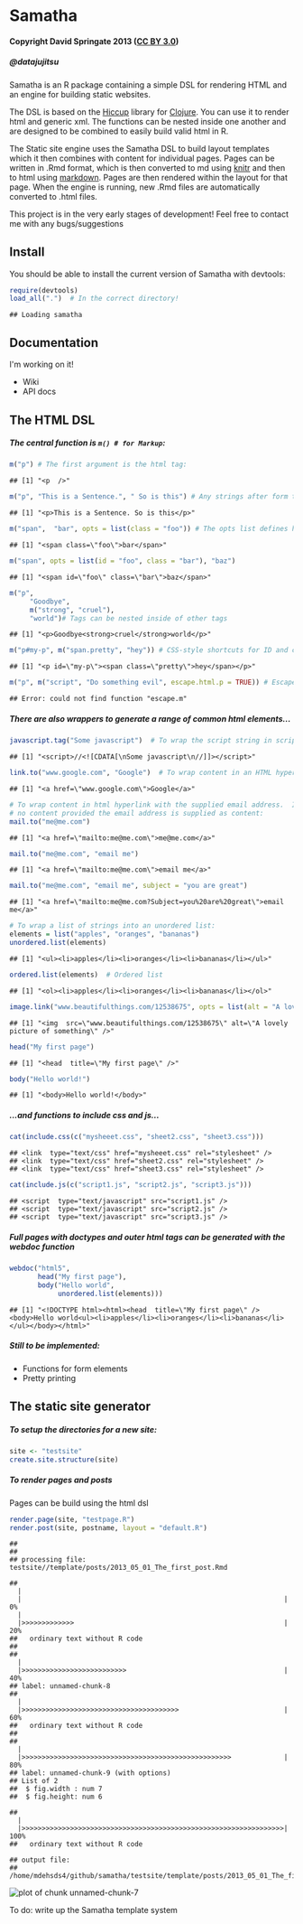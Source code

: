Samatha
=======

#### Copyright David Springate 2013 ([CC BY 3.0](creativecommons.org/licenses/by/3.0))
##### @datajujitsu

Samatha is an R package containing a simple DSL for rendering HTML and an engine for building static websites. 

The DSL is based on the [Hiccup](http://github.com/weavejester/hiccup) library for [Clojure](clojure.org).  You can use it to render html and generic xml.  The functions can be nested inside one another and are designed to be combined to easily build valid html in R.

The Static site engine uses the Samatha DSL to build layout templates which it then combines with content for individual pages.  Pages can be written in .Rmd format, which is then converted to md using [knitr]() and then to html using [markdown](). Pages are then rendered within the layout for that page. When the engine is running, new .Rmd files are automatically converted to .html files.

This project is in the very early stages of development! Feel free to contact me with any bugs/suggestions

## Install

You should be able to install the current version of Samatha with devtools:


```r
require(devtools)
load_all(".")  # In the correct directory!
```

```
## Loading samatha
```


## Documentation

I'm working on it!

* Wiki
* API docs

## The HTML DSL

##### The central function is `m() # for Markup`:


```r
m("p") # The first argument is the html tag:
```

```
## [1] "<p  />"
```

```r
m("p", "This is a Sentence.", " So is this") # Any strings after form the content of the tag:
```

```
## [1] "<p>This is a Sentence. So is this</p>"
```

```r
m("span",  "bar", opts = list(class = "foo")) # The opts list defines html tag attributes
```

```
## [1] "<span class=\"foo\">bar</span>"
```

```r
m("span", opts = list(id = "foo", class = "bar"), "baz") 
```

```
## [1] "<span id=\"foo\" class=\"bar\">baz</span>"
```

```r
m("p", 
     "Goodbye", 
     m("strong", "cruel"), 
     "world")# Tags can be nested inside of other tags
```

```
## [1] "<p>Goodbye<strong>cruel</strong>world</p>"
```

```r
m("p#my-p", m("span.pretty", "hey")) # CSS-style shortcuts for ID and class
```

```
## [1] "<p id=\"my-p\"><span class=\"pretty\">hey</span></p>"
```

```r
m("p", m("script", "Do something evil", escape.html.p = TRUE)) # Escape a tag using escape.html.p = TRUE
```

```
## Error: could not find function "escape.m"
```


##### There are also wrappers to generate a range of common html elements...


```r
javascript.tag("Some javascript")  # To wrap the script string in script tags and a CDATA section
```

```
## [1] "<script>//<![CDATA[\nSome javascript\n//]]></script>"
```

```r
link.to("www.google.com", "Google")  # To wrap content in an HTML hyperlink with the supplied URL
```

```
## [1] "<a href=\"www.google.com\">Google</a>"
```

```r
# To wrap content in html hyperlink with the supplied email address.  If
# no content provided the email address is supplied as content:
mail.to("me@me.com")
```

```
## [1] "<a href=\"mailto:me@me.com\">me@me.com</a>"
```

```r
mail.to("me@me.com", "email me")
```

```
## [1] "<a href=\"mailto:me@me.com\">email me</a>"
```

```r
mail.to("me@me.com", "email me", subject = "you are great")
```

```
## [1] "<a href=\"mailto:me@me.com?Subject=you%20are%20great\">email me</a>"
```

```r
# To wrap a list of strings into an unordered list:
elements = list("apples", "oranges", "bananas")
unordered.list(elements)
```

```
## [1] "<ul><li>apples</li><li>oranges</li><li>bananas</li></ul>"
```

```r
ordered.list(elements)  # Ordered list
```

```
## [1] "<ol><li>apples</li><li>oranges</li><li>bananas</li></ol>"
```

```r
image.link("www.beautifulthings.com/12538675", opts = list(alt = "A lovely picture of something"))  # link to an image
```

```
## [1] "<img  src=\"www.beautifulthings.com/12538675\" alt=\"A lovely picture of something\" />"
```

```r
head("My first page")
```

```
## [1] "<head  title=\"My first page\" />"
```

```r
body("Hello world!")
```

```
## [1] "<body>Hello world!</body>"
```


##### ...and functions to include css and js...


```r
cat(include.css(c("mysheeet.css", "sheet2.css", "sheet3.css")))
```

```
## <link  type="text/css" href="mysheeet.css" rel="stylesheet" />
## <link  type="text/css" href="sheet2.css" rel="stylesheet" />
## <link  type="text/css" href="sheet3.css" rel="stylesheet" />
```

```r
cat(include.js(c("script1.js", "script2.js", "script3.js")))
```

```
## <script  type="text/javascript" src="script1.js" />
## <script  type="text/javascript" src="script2.js" />
## <script  type="text/javascript" src="script3.js" />
```


##### Full pages with doctypes and outer html tags can be generated with the webdoc function


```r
webdoc("html5",
       head("My first page"),
       body("Hello world",
            unordered.list(elements)))
```

```
## [1] "<!DOCTYPE html><html><head  title=\"My first page\" /><body>Hello world<ul><li>apples</li><li>oranges</li><li>bananas</li></ul></body></html>"
```



##### Still to be implemented:

* Functions for form elements
* Pretty printing

## The static site generator

##### To setup the directories for a new site:


```r
site <- "testsite"
create.site.structure(site)
```


##### To render pages and posts

Pages can be build using the html dsl

```r
render.page(site, "testpage.R")
render.post(site, postname, layout = "default.R")
```

```
## 
## 
## processing file: testsite//template/posts/2013_05_01_The_first_post.Rmd
```

```
##   |                                                                         |                                                                 |   0%  |                                                                         |>>>>>>>>>>>>>                                                    |  20%
##   ordinary text without R code
## 
##   |                                                                         |>>>>>>>>>>>>>>>>>>>>>>>>>>                                       |  40%
## label: unnamed-chunk-8
##   |                                                                         |>>>>>>>>>>>>>>>>>>>>>>>>>>>>>>>>>>>>>>>                          |  60%
##   ordinary text without R code
## 
##   |                                                                         |>>>>>>>>>>>>>>>>>>>>>>>>>>>>>>>>>>>>>>>>>>>>>>>>>>>>             |  80%
## label: unnamed-chunk-9 (with options) 
## List of 2
##  $ fig.width : num 7
##  $ fig.height: num 6
```

```
##   |                                                                         |>>>>>>>>>>>>>>>>>>>>>>>>>>>>>>>>>>>>>>>>>>>>>>>>>>>>>>>>>>>>>>>>>| 100%
##   ordinary text without R code
```

```
## output file:
## /home/mdehsds4/github/samatha/testsite/template/posts/2013_05_01_The_first_post.md
```

![plot of chunk unnamed-chunk-7](img/unnamed-chunk-7.png) 



To do: write up the Samatha template system

